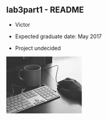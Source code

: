 ## lab3part1 - README

* Victor

* Expected graduate date: May 2017

* Project undecided

![Victor](img/profilePic.jpg)

